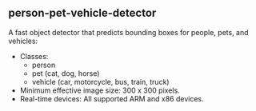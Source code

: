 ## person-pet-vehicle-detector
A fast object detector that predicts bounding boxes for people, pets, and
vehicles:
- Classes:
  - person
  - pet (cat, dog, horse)
  - vehicle (car, motorcycle, bus, train, truck)
- Minimum effective image size: 300 x 300 pixels.
- Real-time devices: All supported ARM and x86 devices.
